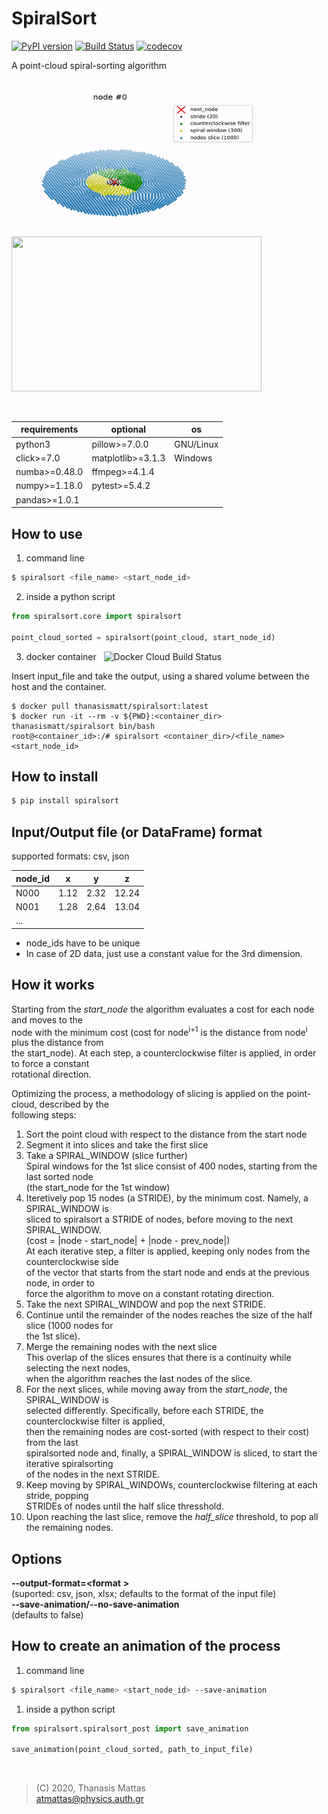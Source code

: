 # SpiralSort

[![PyPI version](https://badge.fury.io/py/spiralsort.svg)](https://badge.fury.io/py/spiralsort)
[![Build Status](https://travis-ci.com/ThanasisMattas/spiralsort.svg?branch=master)](https://travis-ci.com/ThanasisMattas/spiralsort)
[![codecov](https://codecov.io/gh/ThanasisMattas/spiralsort/branch/master/graph/badge.svg)](https://codecov.io/gh/ThanasisMattas/spiralsort)
<br />
<!--
[![GitHub license](https://img.shields.io/github/license/ThanasisMattas/spiralsort)](https://github.com/ThanasisMattas/spiralsort/blob/master/COPYING)
[![Python](https://img.shields.io/pypi/pyversions/spiralsort.svg?style=plastic)](https://badge.fury.io/py/spiralsort)
-->

A point-cloud spiral-sorting algorithm
<br />

<img src="https://raw.githubusercontent.com/ThanasisMattas/spiralsort/master/bin/spiralsort_2D.gif" width="400" height="248" /> <img src="https://raw.githubusercontent.com/ThanasisMattas/spiralsort/master/bin/spiralsort_3D.gif" width="400" height="248" />

<br />

| requirements        | optional              | os        |
| ------------------- | --------------------- | --------- |
| python3             | pillow>=7.0.0         | GNU/Linux |
| click>=7.0          | matplotlib>=3.1.3     | Windows   |
| numba>=0.48.0       | ffmpeg>=4.1.4         |           |
| numpy>=1.18.0       | pytest>=5.4.2         |           |
| pandas>=1.0.1       |                       |           |

## How to use

1. command line

```bash
$ spiralsort <file_name> <start_node_id>
```

2. inside a python script

```python
from spiralsort.core import spiralsort

point_cloud_sorted = spiralsort(point_cloud, start_node_id)
```

3. docker container &nbsp; ![Docker Cloud Build Status](https://img.shields.io/docker/cloud/build/thanasismatt/spiralsort?style=plastic)

Insert input_file and take the output, using a shared volume between the
host and the container.


```
$ docker pull thanasismatt/spiralsort:latest
$ docker run -it --rm -v ${PWD}:<container_dir> thanasismatt/spiralsort bin/bash
root@<container_id>:/# spiralsort <container_dir>/<file_name> <start_node_id>
```

## How to install

```bash
$ pip install spiralsort
```

## Input/Output file (or DataFrame) format

supported formats: csv, json

| node_id |   x   |   y   |   z   |
| ------- | ----- | ----- | ----- |
| N000    |  1.12 |  2.32 | 12.24 |
| N001    |  1.28 |  2.64 | 13.04 |
| ...

- node_ids have to be unique
- In case of 2D data, just use a constant value for the 3rd dimension.

## How it works

Starting from the *start_node* the algorithm evaluates a cost for each node and
moves to the <br /> node with the minimum cost (cost for node<sup>i+1</sup> is
the distance from node<sup>i</sup> plus the distance from <br /> the
start_node). At each step, a counterclockwise filter is applied, in order to
force a constant <br /> rotational direction.

Optimizing the process, a methodology of slicing is applied on the point-cloud,
described by the <br /> following steps:

1. Sort the point cloud with respect to the distance from the start node
2. Segment it into slices and take the first slice
3. Take a SPIRAL_WINDOW (slice further) <br />
   Spiral windows for the 1st slice consist of 400 nodes, starting from the last
   sorted node <br /> (the start_node for the 1st window)
1. Iteretively pop 15 nodes (a STRIDE), by the minimum cost. Namely, a
   SPIRAL_WINDOW is <br /> sliced to spiralsort a STRIDE of nodes, before moving
   to the next SPIRAL_WINDOW. <br />
   (cost = |node - start_node| + |node - prev_node|) <br />
   At each iterative step, a filter is applied, keeping only nodes from the
   counterclockwise side <br /> of the vector that starts from the start node
   and ends at the previous node, in order to <br /> force the algorithm to move
   on a constant rotating direction.
2. Take the next SPIRAL_WINDOW and pop the next STRIDE. <br />
3. Continue until the remainder of the nodes reaches the size of the
   half slice (1000 nodes for <br /> the 1st slice).
4. Merge the remaining nodes with the next slice <br />
   This overlap of the slices ensures that there is a continuity while
   selecting the next nodes, <br /> when the algorithm reaches the last nodes of
   the slice.
5. For the next slices, while moving away from the *start_node*, the
   SPIRAL_WINDOW is <br /> selected differently. Specifically, before each
   STRIDE, the counterclockwise filter is applied, <br /> then the remaining
   nodes are cost-sorted (with respect to their cost) from the last <br />
   spiralsorted node and, finally, a SPIRAL_WINDOW is sliced, to start the
   iterative spiralsorting <br /> of the nodes in the next STRIDE.
6. Keep moving by SPIRAL_WINDOWs, counterclockwise
   filtering at each stride, popping <br /> STRIDEs of nodes until the half
   slice thresshold.
7.  Upon reaching the last slice, remove the *half_slice* threshold, to
   pop all the remaining nodes.

## Options

**--output-format=<format** **>** <br />
(suported: csv, json, xlsx; defaults to the format of the input
                 file) <br />
**--save-animation/--no-save-animation** <br />
(defaults to false)

## How to create an animation of the process


1. command line

```bash
$ spiralsort <file_name> <start_node_id> --save-animation
```

1. inside a python script

```python
from spiralsort.spiralsort_post import save_animation

save_animation(point_cloud_sorted, path_to_input_file)
```

<br />

> (C) 2020, Thanasis Mattas <br />
> atmattas@physics.auth.gr
